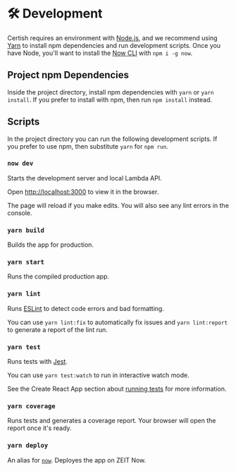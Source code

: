 # 🛠 Development

Certish requires an environment with [Node.js](https://nodejs.org), and we recommend using [Yarn](https://yarnpkg.com/docs/install) to install npm dependencies and run development scripts. Once you have Node, you'll want to install the [Now CLI](https://zeit.co/docs) with `npm i -g now`.

## Project npm Dependencies

Inside the project directory, install npm dependencies with `yarn` or `yarn install`. If you prefer to install with npm, then run `npm install` instead.

## Scripts

In the project directory you can run the following development scripts. If you prefer to use npm, then substitute `yarn` for `npm run`.

### `now dev`

Starts the development server and local Lambda API.

Open [http://localhost:3000](http://localhost:3000) to view it in the browser.

The page will reload if you make edits. You will also see any lint errors in the console.

### `yarn build`

Builds the app for production.

### `yarn start`

Runs the compiled production app.

### `yarn lint`

Runs [ESLint](https://eslint.org) to detect code errors and bad formatting.

You can use `yarn lint:fix` to automatically fix issues and `yarn lint:report` to generate a report of the lint run.

### `yarn test`

Runs tests with [Jest](https://jestjs.io).

You can use `yarn test:watch` to run in interactive watch mode.

See the Create React App section about [running tests](https://facebook.github.io/create-react-app/docs/running-tests) for more information.

### `yarn coverage`

Runs tests and generates a coverage report. Your browser will open the report once it's ready.

### `yarn deploy`

An alias for [`now`](Deployment.md). Deployes the app on ZEIT Now.
